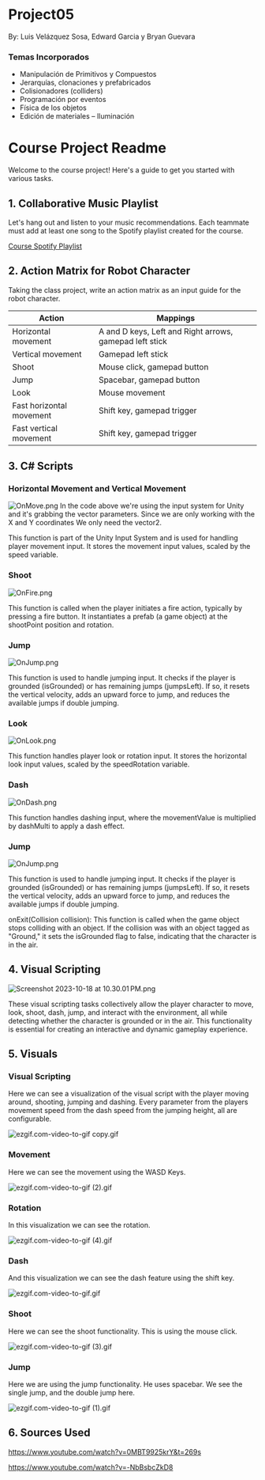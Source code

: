 # Project05

By: Luis Velázquez Sosa, Edward Garcia y Bryan Guevara

### Temas Incorporados
- Manipulación de Primitivos y Compuestos
- Jerarquías, clonaciones y prefabricados
- Colisionadores (colliders)
- Programación por eventos
- Física de los objetos
- Edición de materiales – Iluminación

# Course Project Readme

Welcome to the course project! Here's a guide to get you started with various tasks.

## 1. Collaborative Music Playlist

Let's hang out and listen to your music recommendations. Each teammate must add at least one song to the Spotify playlist created for the course.

[Course Spotify Playlist](https://open.spotify.com/playlist/3N0sFN2cBW58FhKO69eVcv?si=d34d42dd841d41fc&pt=ddfbdaf97bed56a63544e786afe7345f)

## 2. Action Matrix for Robot Character

Taking the class project, write an action matrix as an input guide for the robot character.

| Action                | Mappings                                       |
|-----------------------|-----------------------------------------------|
| Horizontal movement   | A and D keys, Left and Right arrows, gamepad left stick |
| Vertical movement     | Gamepad left stick                            |
| Shoot                 | Mouse click, gamepad button                   |
| Jump                  | Spacebar, gamepad button                       |
| Look                  | Mouse movement                                |
| Fast horizontal movement | Shift key, gamepad trigger                   |
| Fast vertical movement   | Shift key, gamepad trigger                   |


## 3. C# Scripts

### Horizontal Movement and Vertical Movement
![OnMove.png](Images%2FOnMove.png)
In the code above we're using the input system for Unity and it's grabbing the vector parameters. Since we are only working with the X and Y coordinates We only need the vector2.

This function is part of the Unity Input System and is used for handling player movement input. It stores the movement input values, scaled by the speed variable.

### Shoot

![OnFire.png](Images%2FOnFire.png)

This function is called when the player initiates a fire action, typically by pressing a fire button. It instantiates a prefab (a game object) at the shootPoint position and rotation.


### Jump

![OnJump.png](Images%2FOnJump.png)

This function is used to handle jumping input. It checks if the player is grounded (isGrounded) or has remaining jumps (jumpsLeft). If so, it resets the vertical velocity, adds an upward force to jump, and reduces the available jumps if double jumping.


### Look

![OnLook.png](Images%2FOnLook.png)

This function handles player look or rotation input. It stores the horizontal look input values, scaled by the speedRotation variable.


### Dash

![OnDash.png](Images%2FOnDash.png)

This function handles dashing input, where the movementValue is multiplied by dashMulti to apply a dash effect.

### Jump

![OnJump.png](Images%2FOnJump.png)

This function is used to handle jumping input. It checks if the player is grounded (isGrounded) or has remaining jumps (jumpsLeft). If so, it resets the vertical velocity, adds an upward force to jump, and reduces the available jumps if double jumping.

onExit(Collision collision): This function is called when the game object stops colliding with an object. If the collision was with an object tagged as "Ground," it sets the isGrounded flag to false, indicating that the character is in the air.

## 4. Visual Scripting

![Screenshot 2023-10-18 at 10.30.01 PM.png](Images%2FScreenshot%202023-10-18%20at%2010.30.01%E2%80%AFPM.png)

These visual scripting tasks collectively allow the player character to move, look, shoot, dash, jump, and interact with the environment, all while detecting whether the character is grounded or in the air. This functionality is essential for creating an interactive and dynamic gameplay experience.

## 5. Visuals
### Visual Scripting
Here we can see a visualization of the visual script with the player moving around, shooting, jumping and dashing. Every parameter from the players movement speed from the dash speed from the jumping height, all are configurable.

![ezgif.com-video-to-gif copy.gif](Images%2Fezgif.com-video-to-gif%20copy.gif)

### Movement
Here we can see the movement using the WASD Keys.

![ezgif.com-video-to-gif (2).gif](Images%2Fezgif.com-video-to-gif%20%282%29.gif)

### Rotation

In this visualization we can see the rotation.

![ezgif.com-video-to-gif (4).gif](Images%2Fezgif.com-video-to-gif%20%284%29.gif)



### Dash

And this visualization we can see the dash feature using the shift key.

![ezgif.com-video-to-gif.gif](Images%2Fezgif.com-video-to-gif.gif)


### Shoot

Here we can see the shoot functionality. This is using the mouse click.

![ezgif.com-video-to-gif (3).gif](Images%2Fezgif.com-video-to-gif%20%283%29.gif)



### Jump

Here we are using the jump functionality. He uses spacebar. We see the single jump, and the double jump here.

![ezgif.com-video-to-gif (1).gif](Images%2Fezgif.com-video-to-gif%20%281%29.gif)


## 6. Sources Used

https://www.youtube.com/watch?v=0MBT9925krY&t=269s

https://www.youtube.com/watch?v=-NbBsbcZkD8
